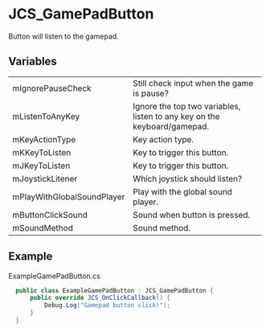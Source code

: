 # JCS_GamePadButton

Button will listen to the gamepad.


## Variables

<table>
  <tr>
    <td>mIgnorePauseCheck</td>
    <td>Still check input when the game is pause?</td>
  </tr>
  <tr>
    <td>mListenToAnyKey</td>
    <td>Ignore the top two variables, listen to any key on the keyboard/gamepad.</td>
  </tr>
  <tr>
    <td>mKeyActionType</td>
    <td>Key action type.</td>
  </tr>
  <tr>
    <td>mKKeyToListen</td>
    <td>Key to trigger this button.</td>
  </tr>
  <tr>
    <td>mJKeyToListen</td>
    <td>Key to trigger this button.</td>
  </tr>
  <tr>
    <td>mJoystickLitener</td>
    <td>Which joystick should listen?</td>
  </tr>
  <tr>
    <td>mPlayWithGlobalSoundPlayer</td>
    <td>Play with the global sound player.</td>
  </tr>
  <tr>
    <td>mButtonClickSound</td>
    <td>Sound when button is pressed.</td>
  </tr>
  <tr>
    <td>mSoundMethod</td>
    <td>Sound method.</td>
  </tr>
</table>


## Example

ExampleGamePadButton.cs

```cs
  public class ExampleGamePadButton : JCS_GamePadButton {
      public override JCS_OnClickCallback() {
          Debug.Log("Gamepad button click!");
      }
  }
```
